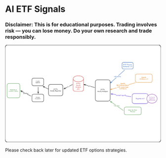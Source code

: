 # AI ETF Signals
    
### Disclaimer: This is for educational purposes. Trading involves risk — you can lose money. Do your own research and trade responsibly.

![image](https://github.com/kevinchwong/ai-etf-signals/blob/main/images/architecture_1024.jpeg)

Please check back later for updated ETF options strategies.

